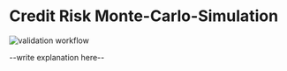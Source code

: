 # Credit Risk Monte-Carlo-Simulation
![validation workflow](https://github.com/NicholasBehr/finance_sim/actions/workflows/tests.yml/badge.svg)

--write explanation here--
